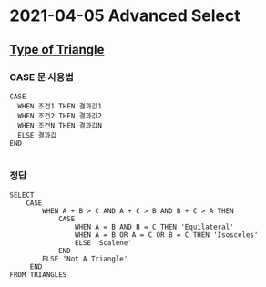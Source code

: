 # 2021-04-05 Advanced Select

## [Type of Triangle](https://www.hackerrank.com/challenges/what-type-of-triangle/problem)

### CASE 문 사용법
```mysql
CASE 
  WHEN 조건1 THEN 결과값1 
  WHEN 조건2 THEN 결과값2 
  WHEN 조건N THEN 결과값N 
  ELSE 결과값 
END


```
### 정답 
```mysql
SELECT 
    CASE
        WHEN A + B > C AND A + C > B AND B + C > A THEN 
            CASE
                WHEN A = B AND B = C THEN 'Equilateral'
                WHEN A = B OR A = C OR B = C THEN 'Isosceles'
                ELSE 'Scalene' 
            END
        ELSE 'Not A Triangle' 
     END
FROM TRIANGLES
        
```
